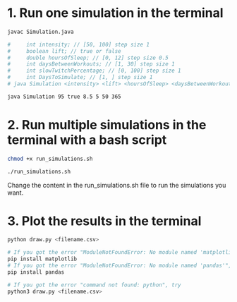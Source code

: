 # 1. Run one simulation in the terminal
```bash
javac Simulation.java

#     int intensity; // [50, 100] step size 1
#     boolean lift; // true or false
#     double hoursOfSleep; // [0, 12] step size 0.5
#     int daysBetweenWorkouts; // [1, 30] step size 1
#     int slowTwitchPercentage; // [0, 100] step size 1
#     int DaysToSimulate; // [1, ] step size 1
# java Simulation <intensity> <lift> <hoursOfSleep> <daysBetweenWorkouts> <slowTwitchPercentage> <DaysToSimulate>

java Simulation 95 true 8.5 5 50 365
```

# 2. Run multiple simulations in the terminal with a bash script

```bash
chmod +x run_simulations.sh

./run_simulations.sh
```
 
Change the content in the run_simulations.sh file to run the simulations you want.


# 3. Plot the results in the terminal
```bash
python draw.py <filename.csv>

# If you got the error "ModuleNotFoundError: No module named 'matplotlib'", run the following command
pip install matplotlib
# If you got the error "ModuleNotFoundError: No module named 'pandas'", run the following command
pip install pandas

# If you got the error "command not found: python", try
python3 draw.py <filename.csv>
```